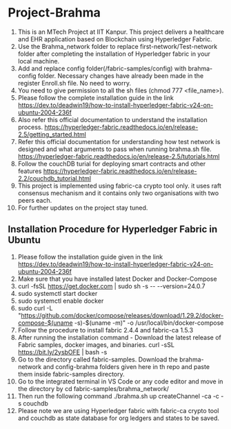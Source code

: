 # Project-Brahma
1. This is an MTech Project at IIT Kanpur. This project delivers a healthcare and EHR application based on Blockchain using Hyperledger Fabric.
2. Use the Brahma_network folder to replace first-network/Test-network folder after completing the installation of Hyperledger fabric in your local machine. 
3. Add and replace config folder(/fabric-samples/config) with brahma-config folder. Necessary changes have already been made in the register Enroll.sh file. No need to worry.
4. You need to give permission to all the sh files (chmod 777 <file_name>).
5. Please follow the complete installation guide in the link https://dev.to/deadwin19/how-to-install-hyperledger-fabric-v24-on-ubuntu-2004-236f
6. Also refer this official documentation to understand the installation process. https://hyperledger-fabric.readthedocs.io/en/release-2.5/getting_started.html
7. Refer this official documentation for understanding how test network is designed and what arguments to pass when running brahma.sh file. https://hyperledger-fabric.readthedocs.io/en/release-2.5/tutorials.html
8. Follow the couchDB turial for deploying smart contracts and other features https://hyperledger-fabric.readthedocs.io/en/release-2.2/couchdb_tutorial.html
9. This project is implemented using fabric-ca crypto tool only. it uses raft consensus mechanism and it contains only two organisations with two peers each.
10. For further updates on the project stay tuned.
## Installation Procedure for Hyperledger Fabric in Ubuntu
1. Please follow the installation guide given in the link https://dev.to/deadwin19/how-to-install-hyperledger-fabric-v24-on-ubuntu-2004-236f
2. Make sure that you have installed latest Docker and Docker-Compose
3. curl -fsSL https://get.docker.com | sudo sh -s -- --version=24.0.7
4. sudo systemctl start docker
5. sudo systemctl enable docker
6. sudo curl -L "https://github.com/docker/compose/releases/download/1.29.2/docker-compose-$(uname -s)-$(uname -m)" -o /usr/local/bin/docker-compose
7. Follow the procedure to install fabric 2.4.4 and fabric-ca 1.5.3
8. After running the installation command - Download the latest release of Fabric samples, docker images, and binaries.
      curl -sSL https://bit.ly/2ysbOFE | bash -s
9. Go to the directory called fabric-samples. Download the brahma-network and config-brahma folders given here in th repo and paste them inside fabric-samples directory.
10. Go to the integrated terminal in VS Code or any code editor and move in the directory by
         cd fabric-samples/brahma_network/
11. Then run the following command
         ./brahma.sh up createChannel -ca -c <channel name of your choice> -s couchdb
12. Please note we are using Hyperledger fabric with fabric-ca crypto tool and couchdb as state database for org ledgers and states to be saved.

